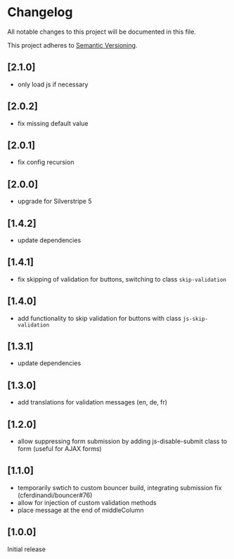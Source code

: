 # Changelog

All notable changes to this project will be documented in this file.

This project adheres to [Semantic Versioning](http://semver.org/).

## [2.1.0]

* only load js if necessary

## [2.0.2]

* fix missing default value

## [2.0.1]

* fix config recursion

## [2.0.0]

* upgrade for Silverstripe 5

## [1.4.2]

* update dependencies

## [1.4.1]

* fix skipping of validation for buttons, switching to class `skip-validation`

## [1.4.0]

* add functionality to skip validation for buttons with class `js-skip-validation`

## [1.3.1]

* update dependencies

## [1.3.0]

* add translations for validation messages (en, de, fr)

## [1.2.0]

* allow suppressing form submission by adding js-disable-submit class to form (useful for AJAX forms)

## [1.1.0]

* temporarily swtich to custom bouncer build, integrating submission fix (cferdinandi/bouncer#76)
* allow for injection of custom validation methods
* place message at the end of middleColumn

## [1.0.0]

Initial release
